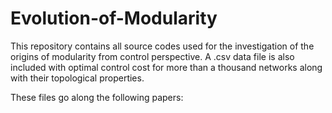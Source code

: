 # Evolution-of-Modularity

This repository contains all source codes used for the investigation of the origins of modularity from control perspective.
A .csv data file is also included with optimal control cost for more than a thousand networks along with their topological properties.

These files go along the following papers:
